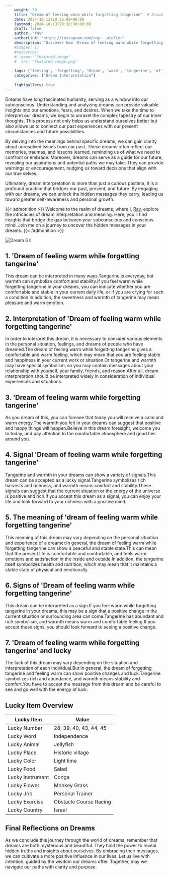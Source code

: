 ```yaml
---
    weight: 59
    title: "Dream of feeling warm while forgetting tangerine"  # Assuming 'title' column exists
    date: 2024-10-13T20:38:00+08:00
    lastmod: 2024-10-13T20:38:00+08:00
    draft: false
    author: "ray"
    authorLink: "https://instagram.com/ray._.atelier"
    description: "Discover how 'Dream of feeling warm while forgetting tangerine' can interpret your future and uncover its significant meanings in your life."
    #images: []
    #resources:
    #- name: "featured-image"
    #  src: "featured-image.png"
    
    tags: ['feeling', 'forgetting', 'Dream', 'warm', 'tangerine', 'of', 'while']
    categories: ["Dream Interpretation"]
    
    lightgallery: true
---
```

    
Dreams have long fascinated humanity, serving as a window into our subconscious. Understanding and analyzing dreams can provide valuable insights into our emotions, fears, and desires. When we take the time to interpret our dreams, we begin to unravel the complex tapestry of our inner thoughts. This process not only helps us understand ourselves better but also allows us to connect our past experiences with our present circumstances and future possibilities.

By delving into the meanings behind specific dreams, we can gain clarity about unresolved issues from our past. These dreams often reflect our memories, traumas, and lessons learned, reminding us of what we need to confront or embrace. Moreover, dreams can serve as a guide for our future, revealing our aspirations and potential paths we may take. They can provide warnings or encouragement, nudging us toward decisions that align with our true selves.

Ultimately, dream interpretation is more than just a curious pastime; it is a profound practice that bridges our past, present, and future. By engaging with our dreams, we can unlock the hidden messages they carry, leading us toward greater self-awareness and personal growth.

{{< admonition >}}
Welcome to the realm of dreams, where I, [Ray](https://instagram.com/ray._.atelier), explore the intricacies of dream interpretation and meaning. Here, you’ll find insights that bridge the gap between your subconscious and conscious mind. Join me on a journey to uncover the hidden messages in your dreams.
{{< /admonition >}}

![Dream Grl](https://cdn.pixabay.com/photo/2017/11/02/03/35/gothic-2910057_1280.jpg "Dream Grl")

## 1. 'Dream of feeling warm while forgetting tangerine'
This dream can be interpreted in many ways.Tangerine is everyday, but warmth can symbolize comfort and stability.If you feel warm while forgetting tangerine in your dreams, you can indicate whether you are comfortable and stable in your current daily life, or if you are crying for such a condition.In addition, the sweetness and warmth of tangerine may mean pleasure and warm emotion.

## 2. Interpretation of 'Dream of feeling warm while forgetting tangerine'
In order to interpret this dream, it is necessary to consider various elements in the personal situation, feelings, and dreams of people who have dreamed.The dream of feeling warm while forgetting tangerine gives a comfortable and warm feeling, which may mean that you are feeling stable and happiness in your current work or situation.Or tangerine and warmth may have special symbolism, so you may contain messages about your relationship with yourself, your family, friends, and reason.After all, dream interpretation should be interpreted widely in consideration of individual experiences and situations.

## 3. 'Dream of feeling warm while forgetting tangerine'
As you dream of this, you can foresee that today you will receive a calm and warm energy.The warmth you felt in your dreams can suggest that positive and happy things will happen.Believe in this dream foresight, welcome you to today, and pay attention to the comfortable atmosphere and good ties around you.

## 4. Signal 'Dream of feeling warm while forgetting tangerine'
Tangerine and warmth in your dreams can show a variety of signals.This dream can be accepted as a lucky signal.Tangerine symbolizes rich harvests and richness, and warmth means comfort and stability.These signals can suggest that the current situation or the energy of the universe is positive and rich.If you accept this dream as a signal, you can enjoy your life and look forward to your richness with a positive mind.

## 5. The meaning of 'dream of feeling warm while forgetting tangerine'
This meaning of this dream may vary depending on the personal situation and experience of a dreamer.In general, the dream of feeling warm while forgetting tangerine can show a peaceful and stable state.This can mean that the present life is comfortable and comfortable, and feels warm emotions and satisfaction in the inside and outside.In addition, the tangerine itself symbolizes health and nutrition, which may mean that it maintains a stable state of physical and emotionally.

## 6. Signs of 'Dream of feeling warm while forgetting tangerine'
This dream can be interpreted as a sign.If you feel warm while forgetting tangerine in your dreams, this may be a sign that a positive change in the current situation or surrounding area can come.Tangerine has abundant and rich symbolism, and warmth means warm and comfortable feeling.If you accept these signs, you should look forward to seeing a positive change.

## 7. 'Dream of feeling warm while forgetting tangerine' and lucky
The luck of this dream may vary depending on the situation and interpretation of each individual.But in general, the dream of forgetting tangerine and feeling warm can show positive changes and luck.Tangerine symbolizes rich and abundance, and warmth means stability and comfort.You have to accept the message from this dream and be careful to see and go well with the energy of luck.

## Lucky Item Overview
| Lucky Item          | Value              |
|---------------|--------------------|
| Lucky Number        | 28, 39, 40, 43, 44, 45  |
| Lucky Word          | Independence |
| Lucky Animal        | Jellyfish |
| Lucky Place         | Historic village     |
| Lucky Color         | Light lime     |
| Lucky Food          | Salad      |
| Lucky Instrument    | Conga |
| Lucky Flower        | Monkey Grass    |
| Lucky Job           | Personal Trainer       |
| Lucky Exercise      | Obstacle Course Racing  |
| Lucky Country       | Israel    |


##  Final Reflections on Dreams

As we conclude this journey through the world of dreams, remember that dreams are both mysterious and beautiful. They hold the power to reveal hidden truths and insights about ourselves. By embracing their messages, we can cultivate a more positive influence in our lives. Let us live with intention, guided by the wisdom our dreams offer. Together, may we navigate our paths with clarity and purpose.
